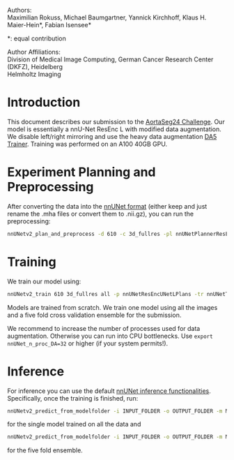 Authors: \
Maximilian Rokuss, Michael Baumgartner, Yannick Kirchhoff, Klaus H. Maier-Hein*, Fabian Isensee*

*: equal contribution

Author Affiliations:\
Division of Medical Image Computing, German Cancer Research Center (DKFZ), Heidelberg \
Helmholtz Imaging

# Introduction

This document describes our submission to the [AortaSeg24 Challenge](https://aortaseg24.grand-challenge.org/). 
Our model is essentially a nnU-Net ResEnc L with modified data augmentation. We disable left/right mirroring and use the heavy data augmentation [DA5 Trainer](../../nnunetv2/training/nnUNetTrainer/variants/data_augmentation/nnUNetTrainerDA5.py). Training was performed on an A100 40GB GPU.

# Experiment Planning and Preprocessing
After converting the data into the [nnUNet format](../dataset_format.md) (either keep and just rename the .mha files or convert them to .nii.gz), you can run the preprocessing:

```bash
nnUNetv2_plan_and_preprocess -d 610 -c 3d_fullres -pl nnUNetPlannerResEncL -np 16
```

# Training
We train our model using:

```bash
nnUNetv2_train 610 3d_fullres all -p nnUNetResEncUNetLPlans -tr nnUNetTrainer_onlyMirror01_DA5
```
Models are trained from scratch. We train one model using all the images and a five fold cross validation ensemble for the submission.

We recommend to increase the number of processes used for data augmentation. Otherwise you can run into CPU bottlenecks.
Use `export nnUNet_n_proc_DA=32` or higher (if your system permits!).

# Inference
For inference you can use the default [nnUNet inference functionalities](../how_to_use_nnunet.md). Specifically, once the training is finished, run:

```bash
nnUNetv2_predict_from_modelfolder -i INPUT_FOLDER -o OUTPUT_FOLDER -m MODEL_FOLDER -f all
```

for the single model trained on all the data and 

```bash
nnUNetv2_predict_from_modelfolder -i INPUT_FOLDER -o OUTPUT_FOLDER -m MODEL_FOLDER
```

for the five fold ensemble.